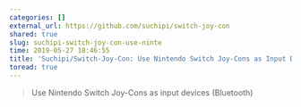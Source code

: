 ```yaml
---
categories: []
external_url: https://github.com/suchipi/switch-joy-con
shared: true
slug: suchipi-switch-joy-con-use-ninte
time: 2019-05-27 18:46:55
title: 'Suchipi/Switch-Joy-Con: Use Nintendo Switch Joy-Cons as Input Devices (Bluetooth)'
toread: true
---
```


> Use Nintendo Switch Joy-Cons as input devices (Bluetooth)